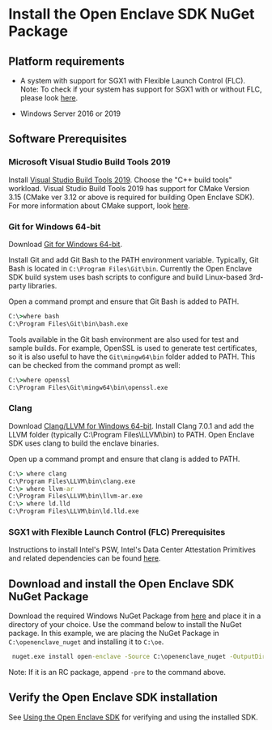 # Install the Open Enclave SDK NuGet Package

## Platform requirements

- A system with support for SGX1 with Flexible Launch Control (FLC).
Note: To check if your system has support for SGX1 with or without FLC, please look [here](./SGXSupportLevel.md).

- Windows Server 2016 or 2019

## Software Prerequisites

### Microsoft Visual Studio Build Tools 2019

Install [Visual Studio Build Tools 2019](https://aka.ms/vs/16/release/vs_buildtools.exe). Choose the "C++ build tools" workload. Visual Studio Build Tools 2019 has support for CMake Version 3.15 (CMake ver 3.12 or above is required for building Open Enclave SDK). For more information about CMake support, look [here](https://blogs.msdn.microsoft.com/vcblog/2016/10/05/cmake-support-in-visual-studio/).

### Git for Windows 64-bit

Download [Git for Windows 64-bit](https://git-scm.com/download/win).

Install Git and add Git Bash to the PATH environment variable.
Typically, Git Bash is located in `C:\Program Files\Git\bin`.
Currently the Open Enclave SDK build system uses bash scripts to configure
and build Linux-based 3rd-party libraries.

Open a command prompt and ensure that Git Bash is added to PATH.

```cmd
C:\>where bash
C:\Program Files\Git\bin\bash.exe
```

Tools available in the Git bash environment are also used for test and sample
builds. For example, OpenSSL is used to generate test certificates, so it is
also useful to have the `Git\mingw64\bin` folder added to PATH. This can be checked
from the command prompt as well:

```cmd
C:\>where openssl
C:\Program Files\Git\mingw64\bin\openssl.exe
```

### Clang

Download [Clang/LLVM for Windows 64-bit](http://releases.llvm.org/7.0.1/LLVM-7.0.1-win64.exe).
Install Clang 7.0.1 and add the LLVM folder (typically C:\Program Files\LLVM\bin)
to PATH. Open Enclave SDK uses clang to build the enclave binaries.

Open up a command prompt and ensure that clang is added to PATH.

```cmd
C:\> where clang
C:\Program Files\LLVM\bin\clang.exe
C:\> where llvm-ar
C:\Program Files\LLVM\bin\llvm-ar.exe
C:\> where ld.lld
C:\Program Files\LLVM\bin\ld.lld.exe
```

### SGX1 with Flexible Launch Control (FLC) Prerequisites

Instructions to install Intel's PSW, Intel's Data Center Attestation Primitives and related dependencies can be found [here](Contributors/WindowsManualSGX1FLCDCAPPrereqs.md).

## Download and install the Open Enclave SDK NuGet Package

Download the required Windows NuGet Package from [here](https://github.com/openenclave/openenclave/releases) and place it in a directory of your choice. Use the command below to install the NuGet package. In this example, we are placing the NuGet Package in `C:\openenclave_nuget` and installing it to `C:\oe`.

```cmd
 nuget.exe install open-enclave -Source C:\openenclave_nuget -OutputDirectory C:\oe -ExcludeVersion
```

Note: If it is an RC package, append `-pre` to the command above.

## Verify the Open Enclave SDK installation

See [Using the Open Enclave SDK](Windows_using_oe_sdk.md) for verifying and using the installed SDK.
